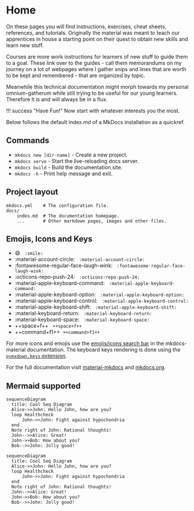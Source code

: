 # Home

On these pages you will find instructions, exercises, cheat sheets, references, and tutorials.
Originally the material was meant to teach our apprentices in house a starting point on their
quest to obtain new skills and learn new stuff.

Courses are more work instructions for learners of new stuff to guide them to a goal. These
link over to the guides - call them memorandums on my journey on a lot of webpages where I
gather snips and lines that are worth to be kept and remembered - that are organized by topic.

Meanwhile this technical documentation might morph towards my personal omnium-gatherum while
still trying to be useful for our young learners. Therefore it is and will always be in a flux.

!!! success "Have Fun!"
    Now start with whatever interests you the most.

Below follows the default index.md of a MkDocs installation as a quickref.

## Commands

* `mkdocs new [dir-name]` - Create a new project.
* `mkdocs serve` - Start the live-reloading docs server.
* `mkdocs build` - Build the documentation site.
* `mkdocs -h` - Print help message and exit.

## Project layout

    mkdocs.yml    # The configuration file.
    docs/
        index.md  # The documentation homepage.
        ...       # Other markdown pages, images and other files.

## Emojis, Icons and Keys

- :smile:   `:smile:`
- :material-account-circle:   `:material-account-circle:`
- :fontawesome-regular-face-laugh-wink:   `:fontawesome-regular-face-laugh-wink:`
- :octicons-repo-push-24:   `:octicons-repo-push-24:`
- :material-apple-keyboard-command:   `:material-apple-keyboard-command:`
- :material-apple-keyboard-option:   `:material-apple-keyboard-option:`
- :material-apple-keyboard-control:   `:material-apple-keyboard-control:`
- :material-apple-keyboard-shift:   `:material-apple-keyboard-shift:`
- :material-keyboard-return:   `:material-keyboard-return:`
- :material-keyboard-space:   `:material-keyboard-space:`
- ++space+f++   `++space+f++`
- ++command+f1++  `++command+f1++`

For more icons and emojis use the [emojis/icons search
bar](https://squidfunk.github.io/mkdocs-material/reference/icons-emojis/) in
the mkdocs-material documentation. The keyboard keys rendering is done using
the [`pymxdown.keys` extension](https://facelessuser.github.io/pymdown-extensions/extensions/keys/).

For the full documentation visit [material-mkdocs](https://squidfunk.github.io/mkdocs-material/) and [mkdocs.org](https://www.mkdocs.org).

## Mermaid supported

```
sequenceDiagram
  title: Cool Seq Diagram
  Alice->>John: Hello John, how are you?
  loop Healthcheck
      John->>John: Fight against hypochondria
  end
  Note right of John: Rational thoughts!
  John-->>Alice: Great!
  John->>Bob: How about you?
  Bob-->>John: Jolly good!
```

``` mermaid
sequenceDiagram
  title: Cool Seq Diagram
  Alice->>John: Hello John, how are you?
  loop Healthcheck
      John->>John: Fight against hypochondria
  end
  Note right of John: Rational thoughts!
  John-->>Alice: Great!
  John->>Bob: How about you?
  Bob-->>John: Jolly good!
```
